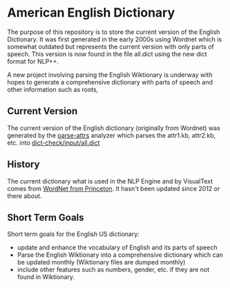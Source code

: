 # American English Dictionary
The purpose of this repository is to store the current version of the English Dictionary. It was first generated in the early 2000s using Wordnet which is somewhat outdated but represents the current version with only parts of speech. This version is now found in the file all.dict using the new dict format for NLP++.

A new project involving parsing the English Wiktionary is underway with hopes to generate a comprehensive dictionary with parts of speech and other information such as roots, 

## Current Version
The current version of the English dictionary (originally from Wordnet) was generated by the [parse-attrs](https://github.com/VisualText/dict-en-us/tree/main/parse-attrs) analyzer which parses the attr1.kb, attr2.kb, etc. into [dict-check/input/all.dict](https://github.com/VisualText/dict-en-us/blob/main/dict-check/input/all.dict)

## History

The current dictionary what is used in the NLP Engine and by VisualText comes from [WordNet from Princeton](https://wordnet.princeton.edu/). It hasn't been updated since 2012 or there about.

## Short Term Goals
Short term goals for the English US dictionary:
- update and enhance the vocabulary of English and its parts of speech
- Parse the English Wiktionary into a comprehensive dictionary which can be updated monthly (Wiktionary files are dumped monthly)
- include other features such as numbers, gender, etc. if they are not found in Wiktionary.
